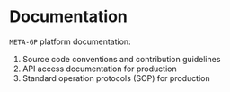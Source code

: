 # Documentation

`META-GP` platform documentation:

1. Source code conventions and contribution guidelines
2. API access documentation for production
3. Standard operation protocols (SOP) for production

